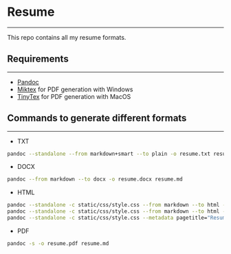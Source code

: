 # Resume
--------

This repo contains all my resume formats.

## Requirements
---------------

* [Pandoc](https://pandoc.org/)
* [Miktex](https://miktex.org/) for PDF generation with Windows
* [TinyTex](https://yihui.name/tinytex/) for PDF generation with MacOS

## Commands to generate different formats
-----------------------------------------

*  TXT
```bash
pandoc --standalone --from markdown+smart --to plain -o resume.txt resume.md
```

*  DOCX
```bash
pandoc --from markdown --to docx -o resume.docx resume.md
```

*  HTML
```bash
pandoc --standalone -c static/css/style.css --from markdown --to html -o index.html resume.md
pandoc --standalone -c static/css/style.css --from markdown --to html -o resume.html resume.md
pandoc --standalone -c static/css/style.css --metadata pagetitle="Resume of Sadat Hossain" --from markdown --to html -o index.html resume.md
```

*  PDF
```bash
pandoc -s -o resume.pdf resume.md
```
